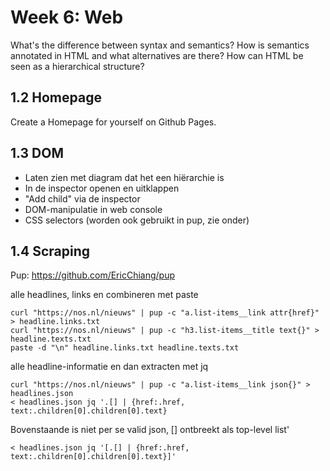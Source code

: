 # Week 6: Web

What's the difference between syntax and semantics? How is semantics annotated in HTML and what alternatives are there? How can HTML be seen as a hierarchical structure?


## 1.2 Homepage

Create a Homepage for yourself on Github Pages.

## 1.3 DOM

- Laten zien met diagram dat het een hiërarchie is
- In de inspector openen en uitklappen
- "Add child" via de inspector
- DOM-manipulatie in web console
- CSS selectors (worden ook gebruikt in pup, zie onder)

## 1.4 Scraping

Pup: https://github.com/EricChiang/pup

alle headlines, links en combineren met paste

    curl "https://nos.nl/nieuws" | pup -c "a.list-items__link attr{href}" > headline.links.txt
    curl "https://nos.nl/nieuws" | pup -c "h3.list-items__title text{}" > headline.texts.txt
    paste -d "\n" headline.links.txt headline.texts.txt

alle headline-informatie en dan extracten met jq

    curl "https://nos.nl/nieuws" | pup -c "a.list-items__link json{}" > headlines.json
    < headlines.json jq '.[] | {href:.href, text:.children[0].children[0].text}

Bovenstaande is niet per se valid json, [] ontbreekt als top-level list'

    < headlines.json jq '[.[] | {href:.href, text:.children[0].children[0].text}]'
